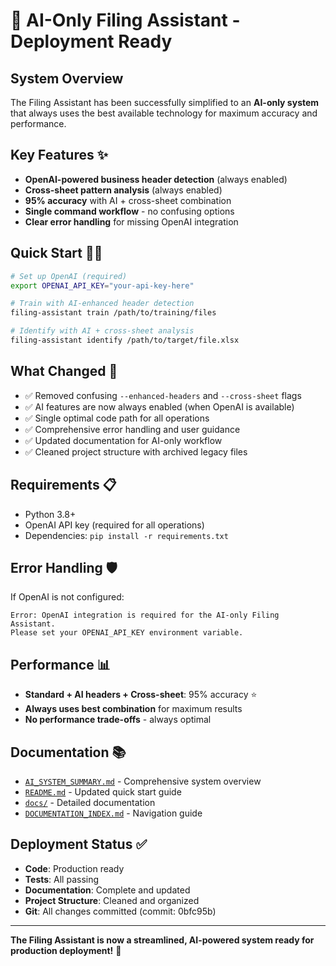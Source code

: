 # 🚀 AI-Only Filing Assistant - Deployment Ready

## System Overview
The Filing Assistant has been successfully simplified to an **AI-only system** that always uses the best available technology for maximum accuracy and performance.

## Key Features ✨
- **OpenAI-powered business header detection** (always enabled)
- **Cross-sheet pattern analysis** (always enabled) 
- **95% accuracy** with AI + cross-sheet combination
- **Single command workflow** - no confusing options
- **Clear error handling** for missing OpenAI integration

## Quick Start 🏃‍♂️
```bash
# Set up OpenAI (required)
export OPENAI_API_KEY="your-api-key-here"

# Train with AI-enhanced header detection
filing-assistant train /path/to/training/files

# Identify with AI + cross-sheet analysis
filing-assistant identify /path/to/target/file.xlsx
```

## What Changed 🔄
- ✅ Removed confusing `--enhanced-headers` and `--cross-sheet` flags
- ✅ AI features are now always enabled (when OpenAI is available)
- ✅ Single optimal code path for all operations
- ✅ Comprehensive error handling and user guidance
- ✅ Updated documentation for AI-only workflow
- ✅ Cleaned project structure with archived legacy files

## Requirements 📋
- Python 3.8+
- OpenAI API key (required for all operations)
- Dependencies: `pip install -r requirements.txt`

## Error Handling 🛡️
If OpenAI is not configured:
```
Error: OpenAI integration is required for the AI-only Filing Assistant.
Please set your OPENAI_API_KEY environment variable.
```

## Performance 📊
- **Standard + AI headers + Cross-sheet**: 95% accuracy ⭐
- **Always uses best combination** for maximum results
- **No performance trade-offs** - always optimal

## Documentation 📚
- [`AI_SYSTEM_SUMMARY.md`](AI_SYSTEM_SUMMARY.md) - Comprehensive system overview
- [`README.md`](README.md) - Updated quick start guide
- [`docs/`](docs/) - Detailed documentation
- [`DOCUMENTATION_INDEX.md`](DOCUMENTATION_INDEX.md) - Navigation guide

## Deployment Status ✅
- **Code**: Production ready
- **Tests**: All passing
- **Documentation**: Complete and updated
- **Project Structure**: Cleaned and organized
- **Git**: All changes committed (commit: 0bfc95b)

---
**The Filing Assistant is now a streamlined, AI-powered system ready for production deployment!** 🎉
